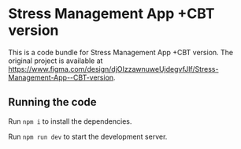 
  # Stress Management App +CBT version

  This is a code bundle for Stress Management App +CBT version. The original project is available at https://www.figma.com/design/djOIzzawnuweUjdegvfJlf/Stress-Management-App--CBT-version.

  ## Running the code

  Run `npm i` to install the dependencies.

  Run `npm run dev` to start the development server.
  